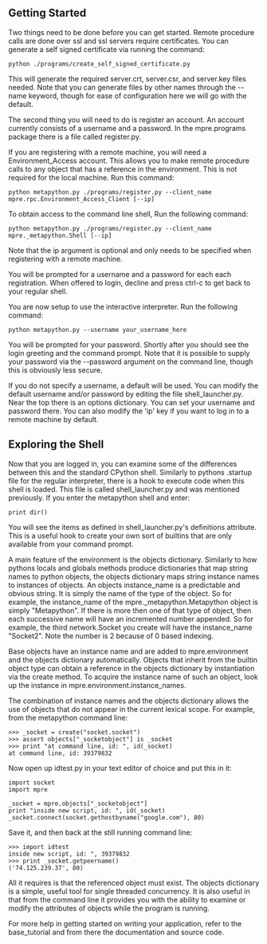 Getting Started
---------------

Two things need to be done before you can get started. Remote procedure calls are
done over ssl and ssl servers require certificates. You can generate a self
signed certificate via running the command:
    
    python ./programs/create_self_signed_certificate.py
    
This will generate the required server.crt, server.csr, and server.key files needed.
Note that you can generate files by other names through the --name keyword, though
for ease of configuration here we will go with the default.

The second thing you will need to do is register an account. An account currently 
consists of a username and a password. In the mpre.programs package there is a file 
called register.py.

If you are registering with a remote machine, you will need a Environment_Access account.
This allows you to make remote procedure calls to any object that has a reference
in the environment. This is not required for the local machine. Run this command:

    python metapython.py ./programs/register.py --client_name mpre.rpc.Environment_Access_Client [--ip]
    
To obtain access to the command line shell, Run the following command:

    python metapython.py ./programs/register.py --client_name mpre._metapython.Shell [--ip]
    
Note that the ip argument is optional and only needs to be specified when registering
with a remote machine.
        
You will be prompted for a username and a password for each each registration. When
offered to login, decline and press ctrl-c to get back to your regular shell. 

You are now setup to use the interactive interpreter. Run the following command:
    
    python metapython.py --username your_username_here
    
You will be prompted for your password. Shortly after you should see the login greeting
and the command prompt. Note that it is possible to supply your password via the
--password argument on the command line, though this is obviously less secure.

If you do not specify a username, a default will be used. You can modify the default 
username and/or password by editing the file shell_launcher.py. Near the top there is 
an options dictionary. You can set your username and password there. You can also
modify the 'ip' key if you want to log in to a remote machine by default.

Exploring the Shell
------------------

Now that you are logged in, you can examine some of the differences between this
and the standard CPython shell. Similarly to pythons .startup file for the regular
interpreter, there is a hook to execute code when this shell is loaded. This file
is called shell_launcher.py and was mentioned previously. If you enter the metapython
shell and enter:

    print dir()
    
You will see the items as defined in shell_launcher.py's definitions attribute. This
is a useful hook to create your own sort of builtins that are only available from
your command prompt. 

A main feature of the environment is the objects dictionary. Similarly to how pythons
locals and globals methods produce dictionaries that map string names to python objects,
the objects dictionary maps string instance names to instances of objects. An objects 
instance_name is a predictable and obvious string. It is simply the name of the type of 
the object. So for example, the instance_name of the mpre._metapython.Metapython object is simply
"Metapython". If there is more then one of that type of object, then each successive 
name will have an incremented number appended. So for example, the third network.Socket 
you create will have the instance_name "Socket2". Note the number is 2 because of 0 based 
indexing.

Base objects have an instance name and are added to mpre.environment and the objects dictionary
automatically. Objects that inherit from the builtin object type can obtain a reference in the 
objects dictionary by instantiation via the create method. To acquire the instance name of such
an object, look up the instance in mpre.environment.instance_names.

The combination of instance names and the objects dictionary allows the use of 
objects that do not appear in the current lexical scope. For example, from the 
metapython command line:
    
    >>> _socket = create("socket.socket")
    >>> assert objects["_socketobject"] is _socket
    >>> print "at command line, id: ", id(_socket)
    at command line, id: 39379832
    
Now open up idtest.py in your text editor of choice and put this in it:
        
    import socket
    import mpre    
    
    _socket = mpre.objects["_socketobject"]
    print "inside new script, id: ", id(_socket)
    _socket.connect(socket.gethostbyname("google.com"), 80)
    
Save it, and then back at the still running command line:
    
    >>> import idtest
    inside new script, id: ", 39379832
    >>> print _socket.getpeername()
    ('74.125.239.37', 80)
    
All it requires is that the referenced object must exist. The objects dictionary
is a simple, useful tool for single threaded concurrency. It is also useful in that
from the command line it provides you with the ability to examine or modify the
attributes of objects while the program is running. 

For more help in getting started on writing your application, refer to the base_tutorial and
from there the documentation and source code. 